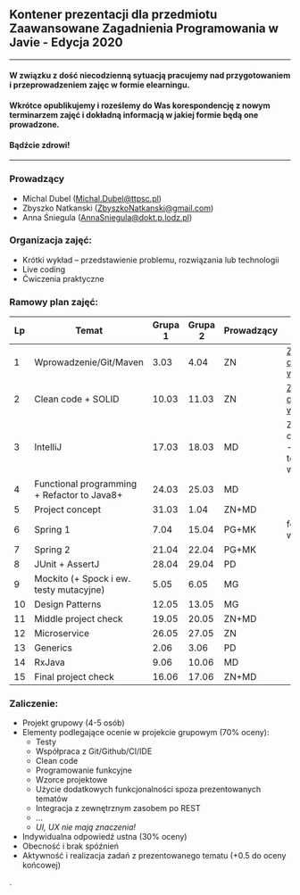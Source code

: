 ## Kontener prezentacji dla przedmiotu Zaawansowane Zagadnienia Programowania w Javie - Edycja 2020

---
#### W związku z dość niecodzienną sytuacją pracujemy nad przygotowaniem i przeprowadzeniem zajęc w formie elearningu.
#### Wkrótce opublikujemy i roześlemy do Was korespondencję z nowym terminarzem zajęć i dokładną informacją w jakiej formie będą one prowadzone. 
#### Bądźcie zdrowi! 
---

### Prowadzący 
- Michal Dubel (Michal.Dubel@ttpsc.pl)
- Zbyszko Natkanski (ZbyszkoNatkanski@gmail.com)
- Anna Śniegula (AnnaSniegula@dokt.p.lodz.pl)

### Organizacja zajęć:
- Krótki wykład – przedstawienie problemu, rozwiązania lub technologii
- Live coding
- Ćwiczenia praktyczne

### Ramowy plan zajęć: 
Lp | Temat | Grupa 1 | Grupa 2 | Prowadzący | Uwagi
--- | --- | --- | --- | --- | --- 
1 | Wprowadzenie/Git/Maven | 3.03 | 4.04 | ZN | [Zadania do wykonania](https://github.com/zzpj/pl-java2020/blob/master/Git-Maven.md)
2 | Clean code + SOLID | 10.03 | 11.03 | ZN | [Zadania do wykonania](https://github.com/zzpj/solid2020)
3 | IntelliJ  | 17.03 | 18.03 | MD | Zajęcia odwołane - nowy termin już wkrótce
4 | Functional programming + Refactor to Java8+ | 24.03 | 25.03 | MD |
5 | Project concept | 31.03 | 1.04 | ZN+MD |
6 | Spring 1  | 7.04 | 15.04 | PG+MK | ferie wiosenne
7 | Spring 2 | 21.04 | 22.04 | PG+MK |
8 | JUnit + AssertJ | 28.04 | 29.04 | PD |
9 | Mockito (+ Spock i ew. testy mutacyjne) | 5.05 | 6.05 | MG | 
10 | Design Patterns | 12.05 | 13.05 | MG |
11 | Middle project check | 19.05 | 20.05 | ZN+MD |
12 | Microservice | 26.05 | 27.05 | ZN |
13 | Generics | 2.06 | 3.06 | PD |
14 | RxJava | 9.06 | 10.06 | MD |
15 | Final project check | 16.06 | 17.06 | ZN+MD |


### Zaliczenie:
- Projekt grupowy (4-5 osób)
- Elementy podlegające ocenie w projekcie grupowym (70% oceny):
  - Testy
  - Współpraca z Git/Github/CI/IDE
  - Clean code
  - Programowanie funkcyjne
  - Wzorce projektowe
  - Użycie dodatkowych funkcjonalności spoza prezentowanych tematów
  - Integracja z zewnętrznym zasobem po REST
  - ...
  - *UI, UX nie mają znaczenia!*
- Indywidualna odpowiedź ustna (30% oceny)
- Obecność i brak spóźnień
- Aktywność i realizacja zadań z prezentowanego tematu (+0.5 do oceny końcowej)



.
